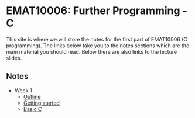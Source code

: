 EMAT10006: Further Programming - C
==================================

This site is where we will store the notes for the first part of EMAT10006 (C
programming). The links below take you to the notes sections which are the
main material you should read. Below there are also links to the lecture
slides.

Notes
-----

* Week 1
    * [Outline](outline.html)
    * [Getting started](getting_started.html)
    * [Basic C](basic_c.html)
